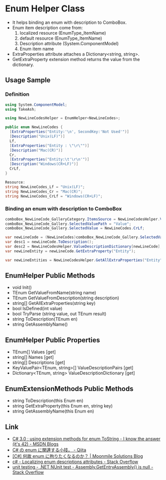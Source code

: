 ﻿# Enum Helper Class
- It helps binding an enum with description to ComboBox.
- Enum item description come from:
  1. localized resource (EnumType_ItemName)
  1. default resource (EnumType_ItemName)
  1. Description attribute (System.ComponentModel)
  1. Enum item name
- ExtraProperties attribute attaches a Dictionary&lt;string, string&gt;.
- GetExtraProperty extension method returns the value from the dictionary.

## Usage Sample
### Definition
```csharp
using System.ComponentModel;
using TakeAsh;

using NewLineCodesHelper = EnumHelper<NewLineCodes>;

public enum NewLineCodes {
  [ExtraProperties("Entity:'\n', SecondKey:'Not Used'")]
  [Description("Unix(LF)")]
  Lf,
  [ExtraProperties("Entity : \"\r\"")]
  [Description("Mac(CR)")]
  Cr,
  [ExtraProperties("Entity:\t'\r\n'")]
  [Description("Windows(CR+LF)")]
  CrLf,
}

Resource:
string NewLineCodes_Lf = "Unix(LF)";
string NewLineCodes_Cr = "Mac(CR)";
string NewLineCodes_CrLf = "Windows(CR+LF)";
```

### Binding an enum with description to ComboBox
```csharp
comboBox_NewLineCode_GalleryCategory.ItemsSource = NewLineCodesHelper.ValueDescriptionPairs;
comboBox_NewLineCode_Gallery.SelectedValuePath = "Value";
comboBox_NewLineCode_Gallery.SelectedValue = NewLineCodes.CrLf;

var newLineCode = (NewLineCodes)comboBox_NewLineCode_Gallery.SelectedValue;
var desc1 = newLineCode.ToDescription();
var desc2 = NewLineCodesHelper.ValueDescriptionDictionary[newLineCode];
var newLineEntity = newLineCode.GetExtraProperty("Entity");

var newLineEntities = NewLineCodesHelper.GetAllExtraProperties("Entity");
```

## EnumHelper<TEnum> Public Methods
- void Init()
- TEnum GetValueFromName(string name)
- TEnum GetValueFromDescription(string description)
- string[] GetAllExtraProperties(string key)
- bool IsDefined(int value)
- bool TryParse (string value, out TEnum result)
- string ToDescription(TEnum en)
- string GetAssemblyName()

## EnumHelper<TEnum> Public Properties
- TEnum[] Values [get]
- string[] Names [get]
- string[] Descriptions [get]
- KeyValuePair&lt;TEnum, string&gt;[] ValueDescriptionPairs [get]
- Dictionary&lt;TEnum, string&gt; ValueDescriptionDictionary [get]

## EnumExtensionMethods Public Methods
- string ToDescription(this Enum en)
- string GetExtraProperty(this Enum en, string key)
- string GetAssemblyName(this Enum en)

## Link
- [C# 3.0 : using extension methods for enum ToString - I know the answer (it's 42) - MSDN Blogs](http://blogs.msdn.com/b/abhinaba/archive/2005/10/21/483337.aspx)
- [C# の enum に関連する小技。 - Qiita](http://qiita.com/hugo-sb/items/38fe86a09e8e0865d471)
- [[C#] 何故 enum に拘りたくなるのか？ | Moonmile Solutions Blog](http://www.moonmile.net/blog/archives/3666)
- [c# - Localizing enum descriptions attributes - Stack Overflow](http://stackoverflow.com/questions/569298/)
- [unit testing - .NET NUnit test - Assembly.GetEntryAssembly() is null - Stack Overflow](http://stackoverflow.com/questions/4337201/)
